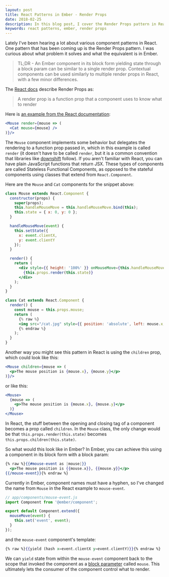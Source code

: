 ```yaml
---
layout: post
title: React Patterns in Ember - Render Props
date: 2018-02-25
description: In this blog post, I cover the Render Props pattern in React and what it looks like in Ember.
keywords: react patterns, ember, render props
---
```


Lately I've been hearing a lot about various component patterns in React. One pattern that has been coming up is the Render Props pattern. I was curious about what problem it solves and what the equivalent is in Ember.

> TL;DR - An Ember component in its block form yielding state through a block param can be similar to a single render prop. Contextual components can be used similarly to multiple render props in React, with a few minor differences.

The [React docs](https://reactjs.org/docs/render-props.html) describe Render Props as:

> A render prop is a function prop that a component uses to know what to render

Here is [an example from the React documentation](https://reactjs.org/docs/render-props.html):

```jsx
<Mouse render={mouse => (
  <Cat mouse={mouse} />
)}/>
```

The `Mouse` component implements some behavior but delegates the rendering to a function prop passed in, which in this example is called `render` (it doesn't have to be called `render`, but it is a common convention that libraries like [downshift](https://github.com/paypal/downshift) follow). If you aren't familiar with React, you can have plain JavaScript functions that return JSX. These types of components are called Stateless Functional Components, as opposed to the stateful components using classes that extend from `React.Component`.

Here are the `Mouse` and `Cat` components for the snippet above:

```jsx
class Mouse extends React.Component {
  constructor(props) {
    super(props);
    this.handleMouseMove = this.handleMouseMove.bind(this);
    this.state = { x: 0, y: 0 };
  }

  handleMouseMove(event) {
    this.setState({
      x: event.clientX,
      y: event.clientY
    });
  }

  render() {
    return (
      <div style={{ height: '100%' }} onMouseMove={this.handleMouseMove}>
        {this.props.render(this.state)}
      </div>
    );
  }
}

class Cat extends React.Component {
  render() {
    const mouse = this.props.mouse;
    return (
      {% raw %}
      <img src="/cat.jpg" style={{ position: 'absolute', left: mouse.x, top: mouse.y }} />
      {% endraw %}
    );
  }
}
```

Another way you might see this pattern in React is using the `children` prop, which could look like this:

```jsx
<Mouse children={mouse => (
  <p>The mouse position is {mouse.x}, {mouse.y}</p>
)}/>
```

or like this:

```jsx
<Mouse>
  {mouse => (
    <p>The mouse position is {mouse.x}, {mouse.y}</p>
  )}
</Mouse>
```

In React, the stuff between the opening and closing tag of a component becomes a prop called `children`. In the `Mouse` class, the only change would be that `this.props.render(this.state)` becomes `this.props.children(this.state)`.

So what would this look like in Ember? In Ember, you can achieve this using a component in its block form with a block param:

```hbs
{% raw %}{{#mouse-event as |mouse|}}
  <p>The mouse position is {{mouse.x}}, {{mouse.y}}</p>
{{/mouse-event}}{% endraw %}
```

Currently in Ember, component names must have a hyphen, so I've changed the name from `Mouse` in the React example to `mouse-event`.

```js
// app/components/mouse-event.js
import Component from '@ember/component';

export default Component.extend({
  mouseMove(event) {
    this.set('event', event);
  }
});
```

and the `mouse-event` component's template:

```hbs
{% raw %}{{yield (hash x=event.clientX y=event.clientY)}}{% endraw %}
```

We can `yield` state from within the `mouse-event` component back to the scope that invoked the component as a [block parameter](https://guides.emberjs.com/v3.0.0/components/block-params/) called `mouse`. This ultimately lets the consumer of the component control what to render.
